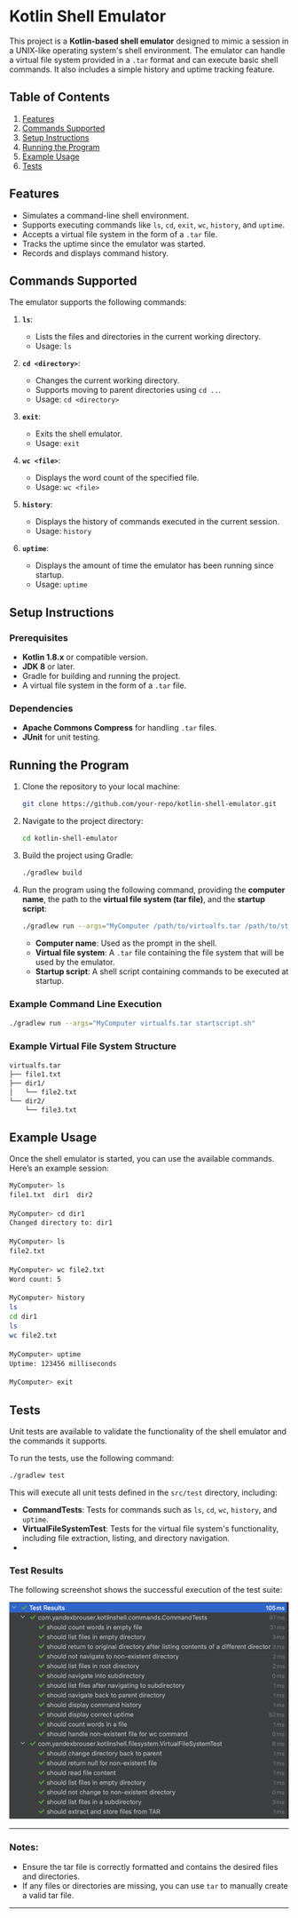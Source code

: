 # Kotlin Shell Emulator

This project is a **Kotlin-based shell emulator** designed to mimic a session in a UNIX-like operating system's shell environment. The emulator can handle a virtual file system provided in a `.tar` format and can execute basic shell commands. It also includes a simple history and uptime tracking feature.

## Table of Contents

1. [Features](#features)
2. [Commands Supported](#commands-supported)
3. [Setup Instructions](#setup-instructions)
4. [Running the Program](#running-the-program)
5. [Example Usage](#example-usage)
6. [Tests](#tests)

## Features

- Simulates a command-line shell environment.
- Supports executing commands like `ls`, `cd`, `exit`, `wc`, `history`, and `uptime`.
- Accepts a virtual file system in the form of a `.tar` file.
- Tracks the uptime since the emulator was started.
- Records and displays command history.

## Commands Supported

The emulator supports the following commands:

1. **`ls`**:
   - Lists the files and directories in the current working directory.
   - Usage: `ls`

2. **`cd <directory>`**:
   - Changes the current working directory.
   - Supports moving to parent directories using `cd ..`.
   - Usage: `cd <directory>`

3. **`exit`**:
   - Exits the shell emulator.
   - Usage: `exit`

4. **`wc <file>`**:
   - Displays the word count of the specified file.
   - Usage: `wc <file>`

5. **`history`**:
   - Displays the history of commands executed in the current session.
   - Usage: `history`

6. **`uptime`**:
   - Displays the amount of time the emulator has been running since startup.
   - Usage: `uptime`

## Setup Instructions

### Prerequisites

- **Kotlin 1.8.x** or compatible version.
- **JDK 8** or later.
- Gradle for building and running the project.
- A virtual file system in the form of a `.tar` file.

### Dependencies

- **Apache Commons Compress** for handling `.tar` files.
- **JUnit** for unit testing.

## Running the Program

1. Clone the repository to your local machine:
   ```bash
   git clone https://github.com/your-repo/kotlin-shell-emulator.git
   ```

2. Navigate to the project directory:
   ```bash
   cd kotlin-shell-emulator
   ```

3. Build the project using Gradle:
   ```bash
   ./gradlew build
   ```

4. Run the program using the following command, providing the **computer name**, the path to the **virtual file system (tar file)**, and the **startup script**:
   ```bash
   ./gradlew run --args="MyComputer /path/to/virtualfs.tar /path/to/startupscript.sh"
   ```

   - **Computer name**: Used as the prompt in the shell.
   - **Virtual file system**: A `.tar` file containing the file system that will be used by the emulator.
   - **Startup script**: A shell script containing commands to be executed at startup.

### Example Command Line Execution

```bash
./gradlew run --args="MyComputer virtualfs.tar startscript.sh"
```

### Example Virtual File System Structure

```
virtualfs.tar
├── file1.txt
├── dir1/
│   └── file2.txt
└── dir2/
    └── file3.txt
```

## Example Usage

Once the shell emulator is started, you can use the available commands. Here’s an example session:

```bash
MyComputer> ls
file1.txt  dir1  dir2

MyComputer> cd dir1
Changed directory to: dir1

MyComputer> ls
file2.txt

MyComputer> wc file2.txt
Word count: 5

MyComputer> history
ls
cd dir1
ls
wc file2.txt

MyComputer> uptime
Uptime: 123456 milliseconds

MyComputer> exit
```

## Tests

Unit tests are available to validate the functionality of the shell emulator and the commands it supports.

To run the tests, use the following command:

```bash
./gradlew test
```

This will execute all unit tests defined in the `src/test` directory, including:
- **CommandTests**: Tests for commands such as `ls`, `cd`, `wc`, `history`, and `uptime`.
- **VirtualFileSystemTest**: Tests for the virtual file system's functionality, including file extraction, listing, and directory navigation.
- 
### Test Results

The following screenshot shows the successful execution of the test suite:

![Test Results](img.png)

---

### Notes:
- Ensure the tar file is correctly formatted and contains the desired files and directories.
- If any files or directories are missing, you can use `tar` to manually create a valid tar file.

---
